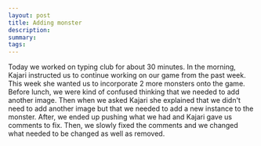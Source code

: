 ```yaml
---
layout: post
title: Adding monster
description: 
summary: 
tags:
---
```

Today we worked on typing club for about 30 minutes. In the morning, Kajari instructed us to continue working on our game from the past week. This week she wanted us to incorporate 2 more monsters onto the game. Before lunch, we were kind of confused thinking that we needed to add another image. Then when we asked Kajari she explained that we didn't need to add another image but that we needed to add a new instance to the monster. After, we ended up pushing what we had and Kajari gave us comments to fix. Then, we slowly fixed the comments and we changed what needed to be changed as well as removed. 